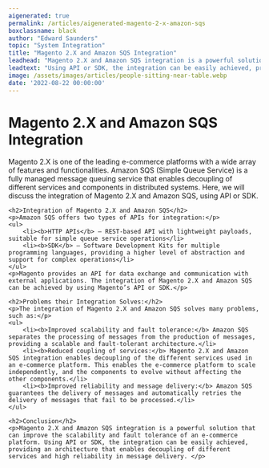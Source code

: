 ```yaml
---
aigenerated: true
permalink: /articles/aigenerated-magento-2-x-amazon-sqs
boxclassname: black
author: "Edward Saunders"
topic: "System Integration"
title: "Magento 2.X and Amazon SQS Integration"
leadhead: "Magento 2.X and Amazon SQS integration is a powerful solution that can improve the scalability and fault tolerance of an e-commerce platform"
leadtext: "Using API or SDK, the integration can be easily achieved, providing an architecture that enables decoupling of different services and high reliability in message delivery."
image: /assets/images/articles/people-sitting-near-table.webp
date: '2022-08-22 00:00:00'
---
```

<div class="arttext">	<h1>Magento 2.X and Amazon SQS Integration</h1>
	<p>Magento 2.X is one of the leading e-commerce platforms with a wide array of features and functionalities. Amazon SQS (Simple Queue Service) is a fully managed message queuing service that enables decoupling of different services and components in distributed systems. Here, we will discuss the integration of Magento 2.X and Amazon SQS, using API or SDK.</p>

	<h2>Integration of Magento 2.X and Amazon SQS</h2>
	<p>Amazon SQS offers two types of APIs for integration:</p>
	<ul>
		<li><b>HTTP APIs</b> – REST-based API with lightweight payloads, suitable for simple queue service operations</li>
		<li><b>SDK</b> – Software Development Kits for multiple programming languages, providing a higher level of abstraction and support for complex operations</li>
	</ul>
	<p>Magento provides an API for data exchange and communication with external applications. The integration of Magento 2.X and Amazon SQS can be achieved by using Magento’s API or SDK.</p>

	<h2>Problems their Integration Solves:</h2>
	<p>The integration of Magento 2.X and Amazon SQS solves many problems, such as:</p>
	<ul>
		<li><b>Improved scalability and fault tolerance:</b> Amazon SQS separates the processing of messages from the production of messages, providing a scalable and fault-tolerant architecture.</li>
		<li><b>Reduced coupling of services:</b> Magento 2.X and Amazon SQS integration enables decoupling of the different services used in an e-commerce platform. This enables the e-commerce platform to scale independently, and the components to evolve without affecting the other components.</li>
		<li><b>Improved reliability and message delivery:</b> Amazon SQS guarantees the delivery of messages and automatically retries the delivery of messages that fail to be processed.</li>
	</ul>

	<h2>Conclusion</h2>
	<p>Magento 2.X and Amazon SQS integration is a powerful solution that can improve the scalability and fault tolerance of an e-commerce platform. Using API or SDK, the integration can be easily achieved, providing an architecture that enables decoupling of different services and high reliability in message delivery. </p>

</div>